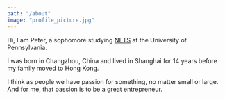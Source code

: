 ```yaml
---
path: "/about"
image: "profile_picture.jpg"
---
```

Hi, I am Peter, a sophomore studying [NETS](https://www.nets.upenn.edu/) at the University of Pennsylvania.

I was born in Changzhou, China and lived in Shanghai for 14 years before my family moved to Hong Kong.

I think as people we have passion for something, no matter small or large. And for me, that passion is to be a great entrepreneur.
